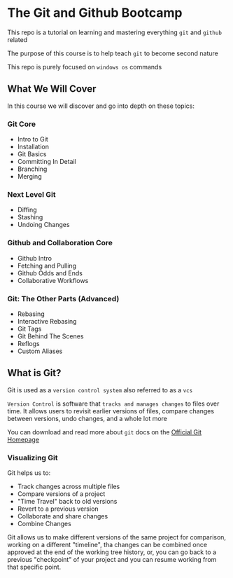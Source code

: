 # The Git and Github Bootcamp

This repo is a tutorial on learning and mastering everything `git` and `github` related

The purpose of this course is to help teach `git` to become second nature

This repo is purely focused on `windows os` commands

## What We Will Cover

In this course we will discover and go into depth on these topics:

### Git Core

-   Intro to Git
-   Installation
-   Git Basics
-   Committing In Detail
-   Branching
-   Merging

### Next Level Git

-   Diffing
-   Stashing
-   Undoing Changes

### Github and Collaboration Core

-   Github Intro
-   Fetching and Pulling
-   Github Odds and Ends
-   Collaborative Workflows

### Git: The Other Parts (Advanced)

-   Rebasing
-   Interactive Rebasing
-   Git Tags
-   Git Behind The Scenes
-   Reflogs
-   Custom Aliases

## What is Git?

Git is used as a `version control system` also referred to as a `vcs`

`Version Control` is software that `tracks and manages changes` to files over time. It allows users to revisit earlier versions of files, compare changes between versions, undo changes, and a whole lot more

You can download and read more about `git` docs on the [Official Git Homepage](https://git-scm.com/)

### Visualizing Git

Git helps us to:

-   Track changes across multiple files
-   Compare versions of a project
-   "Time Travel" back to old versions
-   Revert to a previous version
-   Collaborate and share changes
-   Combine Changes

Git allows us to make different versions of the same project for comparison, working on a different "timeline", tha changes can be combined once approved at the end of the working tree history, or, you can go back to a previous "checkpoint" of your project and you can resume working from that specific point.
